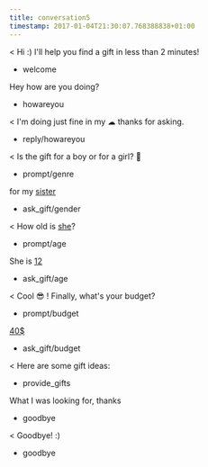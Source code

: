 ```yaml
---
title: conversation5
timestamp: 2017-01-04T21:30:07.768388838+01:00
---
```


< Hi :) I'll help you find a gift in less than 2 minutes!
* welcome

Hey how are you doing?
* howareyou

< I'm doing just fine in my ☁ thanks for asking.
* reply/howareyou

< Is the gift for a boy or for a girl? 👫
* prompt/genre

for my [sister](genre)
* ask_gift/gender

< How old is [she](sex)?
* prompt/age

She is [12](number/age)
* ask_gift/age

< Cool 😎 ! Finally, what's your budget?
* prompt/budget

[40$](number/budget)
* ask_gift/budget

< Here are some gift ideas:
* provide_gifts

What I was looking for, thanks
* goodbye

< Goodbye! :)
* goodbye
